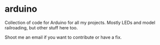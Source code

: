 # arduino
Collection of code for Arduino for all my projects.  Mostly LEDs and model railroading, but other stuff here too.

Shoot me an email if you want to contribute or have a fix.

